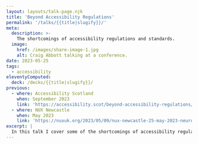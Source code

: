 ```yaml
---
layout: layouts/talk-page.njk
title: 'Beyond Accessibility Regulations'
permalink: '/talks/{{title|slugify}}/'
meta:
  description: >-
    The shortcomings of accessibility regulations and standards.
  image:
    href: /images/share-image-1.jpg
    alt: Craig Abbott talking at a conference.
date: 2023-05-25
tags:
  - accessibility
eleventyComputed:
  deck: /decks/{{title|slugify}}/
previous:
  - where: Accessibility Scotland
    when: September 2023
    link: 'https://accessibility.scot/beyond-accessibility-regulations/'
  - where: NUX Newcastle
    when: May 2023
    link: 'https://nuxuk.org/2023/05/09/nux-newcastle-25-may-2023-neurodiversity-and-ux/'
excerpt: |
  In this talk I cover some of the shortcomings of accessibility regulations and standards, how we design better products and services for neurodivergent people, and aim to broaden the conversations about the role of accessibility in user-centred design. You can [watch the recording of Beyond Accessibility Regulations, from Accessibility Scotland](https://vimeo.com/867298745).
---
```

